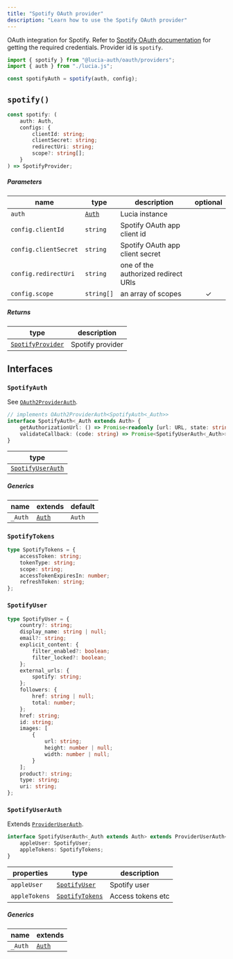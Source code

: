 ```yaml
---
title: "Spotify OAuth provider"
description: "Learn how to use the Spotify OAuth provider"
---
```


OAuth integration for Spotify. Refer to [Spotify OAuth documentation](https://developer.spotify.com/documentation/web-api/concepts/apps) for getting the required credentials. Provider id is `spotify`.

```ts
import { spotify } from "@lucia-auth/oauth/providers";
import { auth } from "./lucia.js";

const spotifyAuth = spotify(auth, config);
```

## `spotify()`

```ts
const spotify: (
	auth: Auth,
	configs: {
		clientId: string;
		clientSecret: string;
		redirectUri: string;
		scope?: string[];
	}
) => SpotifyProvider;
```

##### Parameters

| name                  | type                                       | description                         | optional |
| --------------------- | ------------------------------------------ | ----------------------------------- | :------: |
| `auth`                | [`Auth`](/reference/lucia/interfaces/auth) | Lucia instance                      |          |
| `config.clientId`     | `string`                                   | Spotify OAuth app client id         |          |
| `config.clientSecret` | `string`                                   | Spotify OAuth app client secret     |          |
| `config.redirectUri`  | `string`                                   | one of the authorized redirect URIs |          |
| `config.scope`        | `string[]`                                 | an array of scopes                  |    ✓     |

##### Returns

| type                                  | description      |
| ------------------------------------- | ---------------- |
| [`SpotifyProvider`](#spotifyprovider) | Spotify provider |

## Interfaces

### `SpotifyAuth`

See [`OAuth2ProviderAuth`](/reference/oauth/interfaces/oauth2providerauth).

```ts
// implements OAuth2ProviderAuth<SpotifyAuth<_Auth>>
interface SpotifyAuth<_Auth extends Auth> {
	getAuthorizationUrl: () => Promise<readonly [url: URL, state: string]>;
	validateCallback: (code: string) => Promise<SpotifyUserAuth<_Auth>>;
}
```

| type                                |
| ----------------------------------- |
| [`SpotifyUserAuth`](#appleuserauth) |

##### Generics

| name    | extends                                    | default |
| ------- | ------------------------------------------ | ------- |
| `_Auth` | [`Auth`](/reference/lucia/interfaces/auth) | `Auth`  |

### `SpotifyTokens`

```ts
type SpotifyTokens = {
	accessToken: string;
	tokenType: string;
	scope: string;
	accessTokenExpiresIn: number;
	refreshToken: string;
};
```

### `SpotifyUser`

```ts
type SpotifyUser = {
	country?: string;
	display_name: string | null;
	email?: string;
	explicit_content: {
		filter_enabled?: boolean;
		filter_locked?: boolean;
	};
	external_urls: {
		spotify: string;
	};
	followers: {
		href: string | null;
		total: number;
	};
	href: string;
	id: string;
	images: [
		{
			url: string;
			height: number | null;
			width: number | null;
		}
	];
	product?: string;
	type: string;
	uri: string;
};
```

### `SpotifyUserAuth`

Extends [`ProviderUserAuth`](/reference/oauth/interfaces/provideruserauth).

```ts
interface SpotifyUserAuth<_Auth extends Auth> extends ProviderUserAuth<_Auth> {
	appleUser: SpotifyUser;
	appleTokens: SpotifyTokens;
}
```

| properties    | type                            | description       |
| ------------- | ------------------------------- | ----------------- |
| `appleUser`   | [`SpotifyUser`](#appleuser)     | Spotify user      |
| `appleTokens` | [`SpotifyTokens`](#appletokens) | Access tokens etc |

##### Generics

| name    | extends                                    |
| ------- | ------------------------------------------ |
| `_Auth` | [`Auth`](/reference/lucia/interfaces/auth) |

